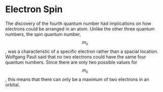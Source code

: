 <div style="float:right;margin:auto"><ebook-button title="Electron Spin" link="https://genchem.science.psu.edu/03-1-electron-spin"></ebook-button></div>

# Electron Spin


The discovery of the fourth quantum number had implications on how electrons could be arranged in an atom.  Unlike the other three quantum numbers, the spin quantum number, $$m_s$$, was a characteristic of a specific electron rather than a spacial location.  
Wolfgang Pauli said that no two electrons could have the same four quantum numbers.  Since there are only two possible values for $$m_s$$, this means that there can only be a maximum of two electrons in an orbital.
